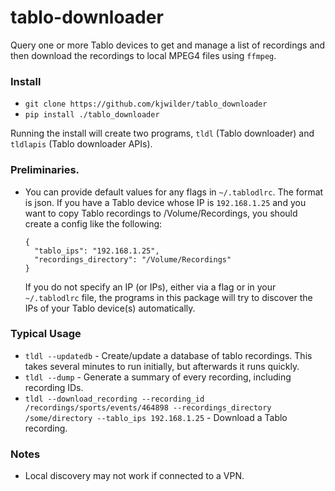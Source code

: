 # tablo-downloader
Query one or more Tablo devices to get and manage a list of recordings and
then download the recordings to local MPEG4 files using `ffmpeg`.

### Install
- `git clone https://github.com/kjwilder/tablo_downloader`
- `pip install ./tablo_downloader`

Running the install will create two programs, `tldl` (Tablo downloader) and
`tldlapis` (Tablo downloader APIs).

### Preliminaries.
- You can provide default values for any flags in `~/.tablodlrc`. The format is
  json. If you have a Tablo device whose IP is `192.168.1.25` and you want to
  copy Tablo recordings to /Volume/Recordings, you should create a config
  like the following:
  ```
  {
    "tablo_ips": "192.168.1.25",
    "recordings_directory": "/Volume/Recordings"
  }
  ```
  If you do not specify an IP (or IPs), either via a flag or in your
  `~/.tablodlrc` file, the programs in this package will try to discover the
  IPs of your Tablo device(s) automatically.

### Typical Usage
- `tldl --updatedb` - Create/update a database of tablo recordings. This takes
   several minutes to run initially, but afterwards it runs quickly.
- `tldl --dump` - Generate a summary of every recording, including recording IDs.
- `tldl --download_recording --recording_id /recordings/sports/events/464898
  --recordings_directory /some/directory --tablo_ips 192.168.1.25` - Download a
  Tablo recording.

### Notes
- Local discovery may not work if connected to a VPN.

